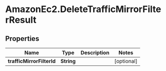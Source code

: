 # AmazonEc2.DeleteTrafficMirrorFilterResult

## Properties

Name | Type | Description | Notes
------------ | ------------- | ------------- | -------------
**trafficMirrorFilterId** | **String** |  | [optional] 


